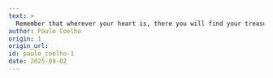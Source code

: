```yaml
---
text: >
  Remember that wherever your heart is, there you will find your treasure.
author: Paulo Coelho
origin: 1
origin_url:
id: paulo_coelho-1
date: 2025-09-02 
---
```

